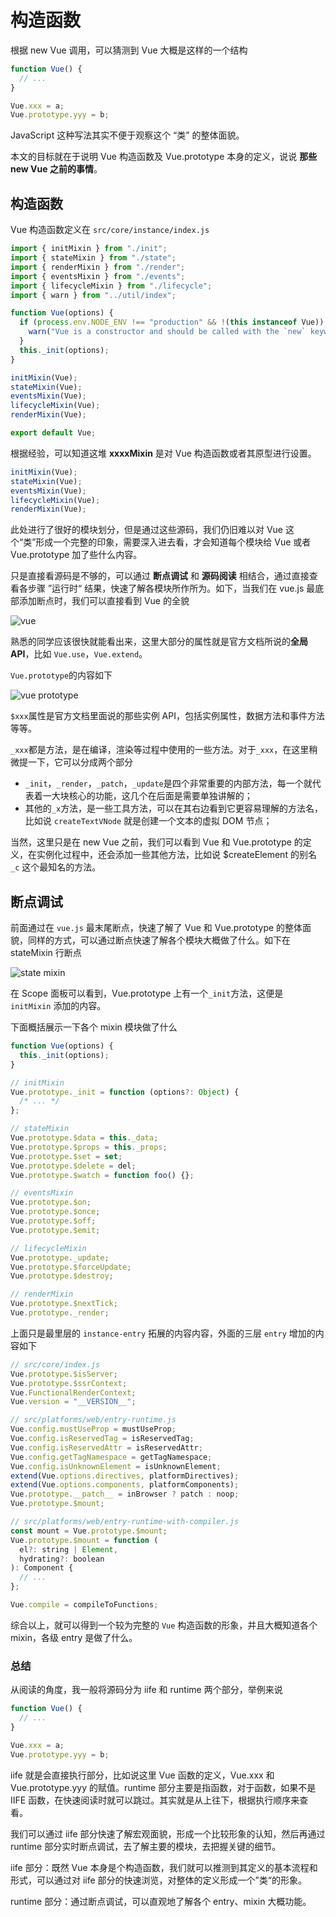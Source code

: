 # 构造函数

根据 new Vue 调用，可以猜测到 Vue 大概是这样的一个结构

```js
function Vue() {
  // ...
}

Vue.xxx = a;
Vue.prototype.yyy = b;
```

JavaScript 这种写法其实不便于观察这个 “类” 的整体面貌。

本文的目标就在于说明 Vue 构造函数及 Vue.prototype 本身的定义，说说 **那些 new Vue 之前的事情**。

## 构造函数

Vue 构造函数定义在 `src/core/instance/index.js`

```js
import { initMixin } from "./init";
import { stateMixin } from "./state";
import { renderMixin } from "./render";
import { eventsMixin } from "./events";
import { lifecycleMixin } from "./lifecycle";
import { warn } from "../util/index";

function Vue(options) {
  if (process.env.NODE_ENV !== "production" && !(this instanceof Vue)) {
    warn("Vue is a constructor and should be called with the `new` keyword");
  }
  this._init(options);
}

initMixin(Vue);
stateMixin(Vue);
eventsMixin(Vue);
lifecycleMixin(Vue);
renderMixin(Vue);

export default Vue;
```

根据经验，可以知道这堆 **xxxxMixin** 是对 Vue 构造函数或者其原型进行设置。

```js
initMixin(Vue);
stateMixin(Vue);
eventsMixin(Vue);
lifecycleMixin(Vue);
renderMixin(Vue);
```

此处进行了很好的模块划分，但是通过这些源码，我们仍旧难以对 Vue 这个“类”形成一个完整的印象，需要深入进去看，才会知道每个模块给 Vue 或者 Vue.prototype 加了些什么内容。

只是直接看源码是不够的，可以通过 **断点调试** 和 **源码阅读** 相结合，通过直接查看各步骤 ”运行时“ 结果，快速了解各模块所作所为。如下，当我们在 vue.js 最底部添加断点时，我们可以直接看到 Vue 的全貌

![vue](assets/vue.jpg)

熟悉的同学应该很快就能看出来，这里大部分的属性就是官方文档所说的**全局 API**，比如 `Vue.use`，`Vue.extend`。

`Vue.prototype`的内容如下

![vue prototype](assets/vue-prototype-1.jpg)

`$xxx`属性是官方文档里面说的那些实例 API，包括实例属性，数据方法和事件方法等等。

`_xxx`都是方法，是在编译，渲染等过程中使用的一些方法。对于`_xxx`，在这里稍微提一下，它可以分成两个部分

- `_init`，`_render`，`_patch`，`_update`是四个非常重要的内部方法，每一个就代表着一大块核心的功能，这几个在后面是需要单独讲解的；
- 其他的`_x`方法，是一些工具方法，可以在其右边看到它更容易理解的方法名，比如说 `createTextVNode` 就是创建一个文本的虚拟 DOM 节点；

当然，这里只是在 new Vue 之前，我们可以看到 Vue 和 Vue.prototype 的定义，在实例化过程中，还会添加一些其他方法，比如说 $createElement 的别名 `_c` 这个最知名的方法。

## 断点调试

前面通过在 `vue.js` 最末尾断点，快速了解了 Vue 和 Vue.prototype 的整体面貌，同样的方式，可以通过断点快速了解各个模块大概做了什么。如下在 stateMixin 行断点

![state mixin](assets/init-mixin.jpg)

在 Scope 面板可以看到，Vue.prototype 上有一个`_init`方法，这便是 `initMixin` 添加的内容。

下面概括展示一下各个 mixin 模块做了什么

```js
function Vue(options) {
  this._init(options);
}

// initMixin
Vue.prototype._init = function (options?: Object) {
  /* ... */
};

// stateMixin
Vue.prototype.$data = this._data;
Vue.prototype.$props = this._props;
Vue.prototype.$set = set;
Vue.prototype.$delete = del;
Vue.prototype.$watch = function foo() {};

// eventsMixin
Vue.prototype.$on;
Vue.prototype.$once;
Vue.prototype.$off;
Vue.prototype.$emit;

// lifecycleMixin
Vue.prototype._update;
Vue.prototype.$forceUpdate;
Vue.prototype.$destroy;

// renderMixin
Vue.prototype.$nextTick;
Vue.prototype._render;
```

上面只是最里层的 `instance-entry` 拓展的内容内容，外面的三层 `entry` 增加的内容如下

```js
// src/core/index.js
Vue.prototype.$isServer;
Vue.prototype.$ssrContext;
Vue.FunctionalRenderContext;
Vue.version = "__VERSION__";

// src/platforms/web/entry-runtime.js
Vue.config.mustUseProp = mustUseProp;
Vue.config.isReservedTag = isReservedTag;
Vue.config.isReservedAttr = isReservedAttr;
Vue.config.getTagNamespace = getTagNamespace;
Vue.config.isUnknownElement = isUnknownElement;
extend(Vue.options.directives, platformDirectives);
extend(Vue.options.components, platformComponents);
Vue.prototype.__patch__ = inBrowser ? patch : noop;
Vue.prototype.$mount;

// src/platforms/web/entry-runtime-with-compiler.js
const mount = Vue.prototype.$mount;
Vue.prototype.$mount = function (
  el?: string | Element,
  hydrating?: boolean
): Component {
  // ...
};

Vue.compile = compileToFunctions;
```

综合以上，就可以得到一个较为完整的 `Vue` 构造函数的形象，并且大概知道各个 mixin，各级 entry 是做了什么。

### 总结

从阅读的角度，我一般将源码分为 iife 和 runtime 两个部分，举例来说

```js
function Vue() {
  // ...
}

Vue.xxx = a;
Vue.prototype.yyy = b;
```

iife 就是会直接执行部分，比如说这里 Vue 函数的定义，Vue.xxx 和 Vue.prototype.yyy 的赋值。runtime 部分主要是指函数，对于函数，如果不是 IIFE 函数，在快速阅读时就可以跳过。其实就是从上往下，根据执行顺序来查看。

我们可以通过 iife 部分快速了解宏观面貌，形成一个比较形象的认知，然后再通过 runtime 部分实时断点调试，去了解主要的模块，去把握关键的细节。

iife 部分：既然 Vue 本身是个构造函数，我们就可以推测到其定义的基本流程和形式，可以通过对 iife 部分的快速浏览，对整体的定义形成一个”类“的形象。

runtime 部分：通过断点调试，可以直观地了解各个 entry、mixin 大概功能。
